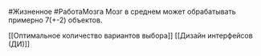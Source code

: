 #Жизненное #РаботаМозга
Мозг в среднем может обрабатывать примерно 7(+-2) объектов.

[[Оптимальное количество вариантов выбора]]
[[Дизайн интерфейсов (ДИ)]]